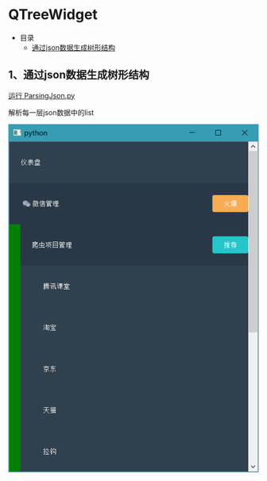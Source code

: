 # QTreeWidget

- 目录
  - [通过json数据生成树形结构](#1、通过json数据生成树形结构)

## 1、通过json数据生成树形结构
[运行 ParsingJson.py](ParsingJson.py)

解析每一层json数据中的list

![ParsingJson](ScreenShot/ParsingJson.png)